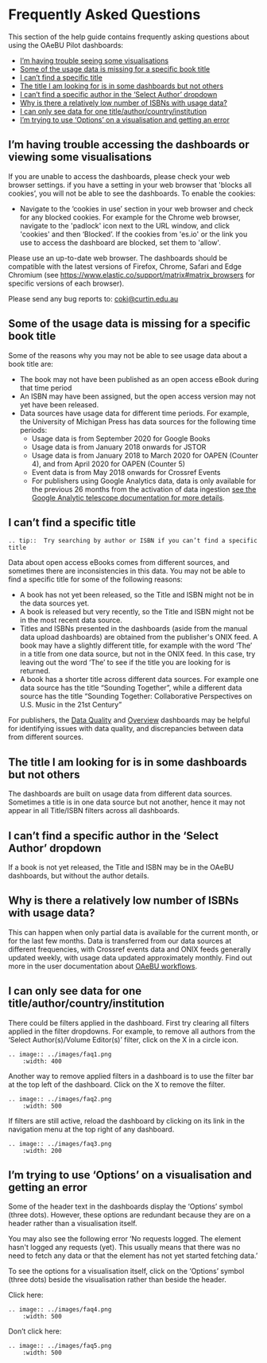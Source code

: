 # Frequently Asked Questions

This section of the help guide contains frequently asking questions about using the OAeBU Pilot dashboards:
* [I’m having trouble seeing some visualisations](#im-having-trouble-accessing-the-dashboards-or-viewing-some-visualisations)
* [Some of the usage data is missing for a specific book title](#some-of-the-usage-data-is-missing-for-a-specific-book-title)
* [I can’t find a specific title](#i-cant-find-a-specific-title)
* [The title I am looking for is in some dashboards but not others](#the-title-i-am-looking-for-is-in-some-dashboards-but-not-others)
* [I can’t find a specific author in the ‘Select Author’ dropdown](#i-cant-find-a-specific-author-in-the-select-author-dropdown)
* [Why is there a relatively low number of ISBNs with usage data?](#why-is-there-a-relatively-low-number-of-isbns-with-usage-data)
* [I can only see data for one title/author/country/institution](#i-can-only-see-data-for-one-titleauthorcountryinstitution)
* [I’m trying to use ‘Options’ on a visualisation and getting an error](#im-trying-to-use-options-on-a-visualisation-and-getting-an-error)

## I’m having trouble accessing the dashboards or viewing some visualisations

If you are unable to access the dashboards, please check your web browser settings. if you have a setting in your web browser that 'blocks all cookies’, you will not be able to see the dashboards. To enable the cookies:
* Navigate to the ‘cookies in use’ section in your web browser and check for any blocked cookies. For example for the Chrome web browser, navigate to the 'padlock' icon next to the URL window, and click 'cookies' and then ‘Blocked’. If the cookies from 'es.io' or the link you use to access the dashboard are blocked, set them to 'allow'.

Please use an up-to-date web browser. The dashboards should be compatible with the latest versions of Firefox, Chrome, Safari and Edge Chromium (see <https://www.elastic.co/support/matrix#matrix_browsers> for specific versions of each browser).

Please send any bug reports to: coki@curtin.edu.au

## Some of the usage data is missing for a specific book title

Some of the reasons why you may not be able to see usage data about a book title are:
* The book may not have been published as an open access eBook during that time period
* An ISBN may have been assigned, but the open access version may not yet have been released.  
* Data sources have usage data for different time periods. For example, the University of Michigan Press has data sources for the following time periods:
    * Usage data is from September 2020 for Google Books
    * Usage data is from January 2018 onwards for JSTOR
    * Usage data is from January 2018 to March 2020 for OAPEN (Counter 4), and from April 2020 for OAPEN (Counter 5) 
    * Event data is from May 2018 onwards for Crossref Events
    * For publishers using Google Analytics data, data is only available for the previous 26 months from the activation of data ingestion [see the Google Analytic telescope documentation for more details](../../oaebu_workflows/telescopes/google_analytics).

## I can’t find a specific title

``` eval_rst
.. tip::  Try searching by author or ISBN if you can’t find a specific title
```   

Data about open access eBooks comes from different sources, and sometimes there are inconsistencies in this data. You may not be able to find a specific title for some of the following reasons:
* A book has not yet been released, so the Title and ISBN might not be in the data sources yet. 
* A book is released but very recently, so the Title and ISBN might not be in the most recent data source. 
* Titles and ISBNs presented in the dashboards (aside from the manual data upload dashboards) are obtained from the publisher's ONIX feed. A book may have a slightly different title, for example with the word ‘The’ in a title from one data source, but not in the ONIX feed. In this case, try leaving out the word ‘The’ to see if the title you are looking for is returned. 
* A book has a shorter title across different data sources. For example one data source has the title “Sounding Together”, while a different data source has the title “Sounding Together: Collaborative Perspectives on U.S. Music in the 21st Century”

For publishers, the [Data Quality](../user_guides/data_qual_db.md) and [Overview](../user_guides/overview_db) dashboards may be helpful for identifying issues with data quality, and discrepancies between data from different sources.

## The title I am looking for is in some dashboards but not others
The dashboards are built on usage data from different data sources. Sometimes a title is in one data source but not another, hence it may not appear in all Title/ISBN filters across all dashboards. 

## I can’t find a specific author in the ‘Select Author’ dropdown
If a book is not yet released, the Title and ISBN may be in the OAeBU dashboards, but without the author details. 

## Why is there a relatively low number of ISBNs with usage data?
This can happen when only partial data is available for the current month, or for the last few months. Data is transferred from our data sources at different frequencies, with Crossref events data and  ONIX feeds  generally updated weekly, with usage data updated approximately monthly. Find out more in the user documentation about [OAeBU workflows](../../oaebu_workflows/index).

## I can only see data for one title/author/country/institution
There could be filters applied in the dashboard. First try clearing all filters applied in the filter dropdowns. For example, to remove all authors from the ‘Select Author(s)/Volume Editor(s)’ filter, click on the X in a circle icon. 

``` eval_rst
.. image:: ../images/faq1.png
    :width: 400
```   

Another way to remove applied filters in a dashboard is to use the filter bar at the top left of the dashboard. Click on the X to remove the filter. 

``` eval_rst
.. image:: ../images/faq2.png
    :width: 500
``` 

If filters are still active, reload the dashboard by clicking on its link in the navigation menu at the top right of any dashboard. 

``` eval_rst
.. image:: ../images/faq3.png
    :width: 200
``` 

## I’m trying to use ‘Options’ on a visualisation and getting an error
Some of the header text in the dashboards display the ‘Options’ symbol (three dots). However, these options are redundant because they are on a header rather than a visualisation itself. 

You may also see the following error ‘No requests logged. The element hasn't logged any requests (yet). This usually means that there was no need to fetch any data or that the element has not yet started fetching data.’

To see the options for a visualisation itself, click on the ‘Options’ symbol (three dots) beside the visualisation rather than beside the header. 

Click here:

``` eval_rst
.. image:: ../images/faq4.png
    :width: 500
``` 

Don’t click here:

``` eval_rst
.. image:: ../images/faq5.png
    :width: 500
``` 
